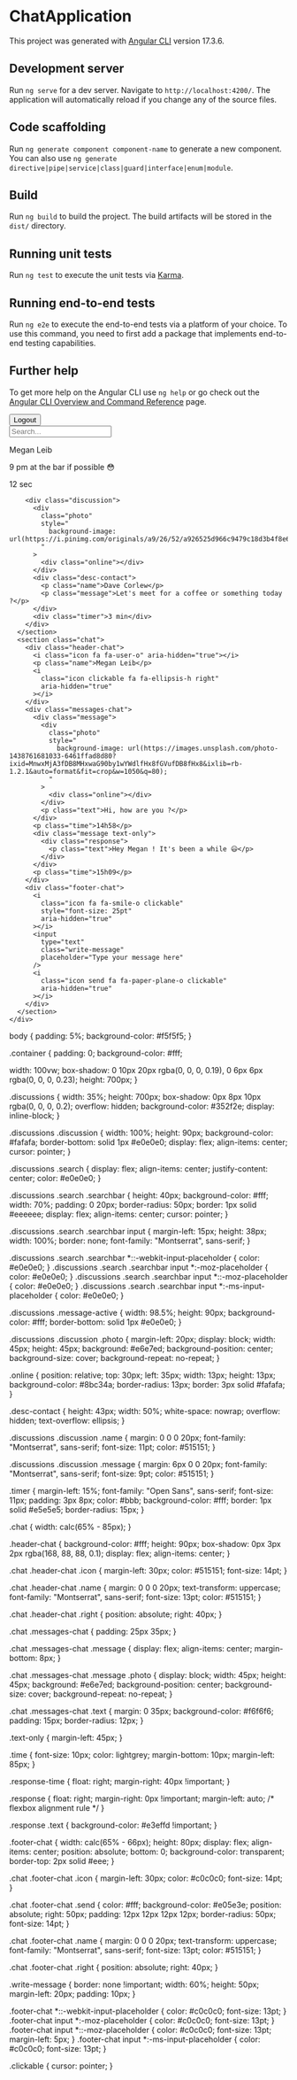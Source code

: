 # ChatApplication

This project was generated with [Angular CLI](https://github.com/angular/angular-cli) version 17.3.6.

## Development server

Run `ng serve` for a dev server. Navigate to `http://localhost:4200/`. The application will automatically reload if you change any of the source files.

## Code scaffolding

Run `ng generate component component-name` to generate a new component. You can also use `ng generate directive|pipe|service|class|guard|interface|enum|module`.

## Build

Run `ng build` to build the project. The build artifacts will be stored in the `dist/` directory.

## Running unit tests

Run `ng test` to execute the unit tests via [Karma](https://karma-runner.github.io).

## Running end-to-end tests

Run `ng e2e` to execute the end-to-end tests via a platform of your choice. To use this command, you need to first add a package that implements end-to-end testing capabilities.

## Further help

To get more help on the Angular CLI use `ng help` or go check out the [Angular CLI Overview and Command Reference](https://angular.io/cli) page.


<!-- Have to implement debouncing in search -->
<!-- Have to add all validations -->






<nav>
  <button class="btn btn-primary mt-2 mb-2" (click)="logout()">Logout</button>
  <br>
</nav>
<body>
  <div class="container">
    <div class="row">
      <section class="discussions">
        <div class="discussion search">
          <div class="searchbar">
            <i class="fa fa-search" aria-hidden="true"></i>
            <input type="text" placeholder="Search..." />
          </div>
        </div>
        <div class="discussion message-active">
          <div
            class="photo"
            style="
              background-image: url(https://images.unsplash.com/photo-1438761681033-6461ffad8d80?ixid=MnwxMjA3fDB8MHxwaG90by1wYWdlfHx8fGVufDB8fHx8&ixlib=rb-1.2.1&auto=format&fit=crop&w=1050&q=80);
            "
          >
            <div class="online"></div>
          </div>
          <div class="desc-contact">
            <p class="name">Megan Leib</p>
            <p class="message">9 pm at the bar if possible 😳</p>
          </div>
          <div class="timer">12 sec</div>
        </div>

        <div class="discussion">
          <div
            class="photo"
            style="
              background-image: url(https://i.pinimg.com/originals/a9/26/52/a926525d966c9479c18d3b4f8e64b434.jpg);
            "
          >
            <div class="online"></div>
          </div>
          <div class="desc-contact">
            <p class="name">Dave Corlew</p>
            <p class="message">Let's meet for a coffee or something today ?</p>
          </div>
          <div class="timer">3 min</div>
        </div>
      </section>
      <section class="chat">
        <div class="header-chat">
          <i class="icon fa fa-user-o" aria-hidden="true"></i>
          <p class="name">Megan Leib</p>
          <i
            class="icon clickable fa fa-ellipsis-h right"
            aria-hidden="true"
          ></i>
        </div>
        <div class="messages-chat">
          <div class="message">
            <div
              class="photo"
              style="
                background-image: url(https://images.unsplash.com/photo-1438761681033-6461ffad8d80?ixid=MnwxMjA3fDB8MHxwaG90by1wYWdlfHx8fGVufDB8fHx8&ixlib=rb-1.2.1&auto=format&fit=crop&w=1050&q=80);
              "
            >
              <div class="online"></div>
            </div>
            <p class="text">Hi, how are you ?</p>
          </div>
          <p class="time">14h58</p>
          <div class="message text-only">
            <div class="response">
              <p class="text">Hey Megan ! It's been a while 😃</p>
            </div>
          </div>
          <p class="time">15h09</p>
        </div>
        <div class="footer-chat">
          <i
            class="icon fa fa-smile-o clickable"
            style="font-size: 25pt"
            aria-hidden="true"
          ></i>
          <input
            type="text"
            class="write-message"
            placeholder="Type your message here"
          />
          <i
            class="icon send fa fa-paper-plane-o clickable"
            aria-hidden="true"
          ></i>
        </div>
      </section>
    </div>
  </div>
</body>



body {
  padding: 5%;
  background-color: #f5f5f5;
}

.container {
  padding: 0;
  background-color: #fff;
  
  width: 100vw;
  box-shadow: 0 10px 20px rgba(0, 0, 0, 0.19), 0 6px 6px rgba(0, 0, 0, 0.23);
  height: 700px;
}


.discussions {
  width: 35%;
  height: 700px;
  box-shadow: 0px 8px 10px rgba(0, 0, 0, 0.2);
  overflow: hidden;
  background-color: #352f2e;
  display: inline-block;
}

.discussions .discussion {
  width: 100%;
  height: 90px;
  background-color: #fafafa;
  border-bottom: solid 1px #e0e0e0;
  display: flex;
  align-items: center;
  cursor: pointer;
}

.discussions .search {
  display: flex;
  align-items: center;
  justify-content: center;
  color: #e0e0e0;
}

.discussions .search .searchbar {
  height: 40px;
  background-color: #fff;
  width: 70%;
  padding: 0 20px;
  border-radius: 50px;
  border: 1px solid #eeeeee;
  display: flex;
  align-items: center;
  cursor: pointer;
}

.discussions .search .searchbar input {
  margin-left: 15px;
  height: 38px;
  width: 100%;
  border: none;
  font-family: "Montserrat", sans-serif;
}

.discussions .search .searchbar *::-webkit-input-placeholder {
  color: #e0e0e0;
}
.discussions .search .searchbar input *:-moz-placeholder {
  color: #e0e0e0;
}
.discussions .search .searchbar input *::-moz-placeholder {
  color: #e0e0e0;
}
.discussions .search .searchbar input *:-ms-input-placeholder {
  color: #e0e0e0;
}

.discussions .message-active {
  width: 98.5%;
  height: 90px;
  background-color: #fff;
  border-bottom: solid 1px #e0e0e0;
}

.discussions .discussion .photo {
  margin-left: 20px;
  display: block;
  width: 45px;
  height: 45px;
  background: #e6e7ed;
  background-position: center;
  background-size: cover;
  background-repeat: no-repeat;
}

.online {
  position: relative;
  top: 30px;
  left: 35px;
  width: 13px;
  height: 13px;
  background-color: #8bc34a;
  border-radius: 13px;
  border: 3px solid #fafafa;
}

.desc-contact {
  height: 43px;
  width: 50%;
  white-space: nowrap;
  overflow: hidden;
  text-overflow: ellipsis;
}

.discussions .discussion .name {
  margin: 0 0 0 20px;
  font-family: "Montserrat", sans-serif;
  font-size: 11pt;
  color: #515151;
}

.discussions .discussion .message {
  margin: 6px 0 0 20px;
  font-family: "Montserrat", sans-serif;
  font-size: 9pt;
  color: #515151;
}

.timer {
  margin-left: 15%;
  font-family: "Open Sans", sans-serif;
  font-size: 11px;
  padding: 3px 8px;
  color: #bbb;
  background-color: #fff;
  border: 1px solid #e5e5e5;
  border-radius: 15px;
}

.chat {
  width: calc(65% - 85px);
}

.header-chat {
  background-color: #fff;
  height: 90px;
  box-shadow: 0px 3px 2px rgba(168, 88, 88, 0.1);
  display: flex;
  align-items: center;
}

.chat .header-chat .icon {
  margin-left: 30px;
  color: #515151;
  font-size: 14pt;
}

.chat .header-chat .name {
  margin: 0 0 0 20px;
  text-transform: uppercase;
  font-family: "Montserrat", sans-serif;
  font-size: 13pt;
  color: #515151;
}

.chat .header-chat .right {
  position: absolute;
  right: 40px;
}

.chat .messages-chat {
  padding: 25px 35px;
}

.chat .messages-chat .message {
  display: flex;
  align-items: center;
  margin-bottom: 8px;
}

.chat .messages-chat .message .photo {
  display: block;
  width: 45px;
  height: 45px;
  background: #e6e7ed;
  background-position: center;
  background-size: cover;
  background-repeat: no-repeat;
}

.chat .messages-chat .text {
  margin: 0 35px;
  background-color: #f6f6f6;
  padding: 15px;
  border-radius: 12px;
}

.text-only {
  margin-left: 45px;
}

.time {
  font-size: 10px;
  color: lightgrey;
  margin-bottom: 10px;
  margin-left: 85px;
}

.response-time {
  float: right;
  margin-right: 40px !important;
}

.response {
  float: right;
  margin-right: 0px !important;
  margin-left: auto; /* flexbox alignment rule */
}

.response .text {
  background-color: #e3effd !important;
}

.footer-chat {
  width: calc(65% - 66px);
  height: 80px;
  display: flex;
  align-items: center;
  position: absolute;
  bottom: 0;
  background-color: transparent;
  border-top: 2px solid #eee;
}

.chat .footer-chat .icon {
  margin-left: 30px;
  color: #c0c0c0;
  font-size: 14pt;
}

.chat .footer-chat .send {
  color: #fff;
  background-color: #e05e3e;
  position: absolute;
  right: 50px;
  padding: 12px 12px 12px 12px;
  border-radius: 50px;
  font-size: 14pt;
}

.chat .footer-chat .name {
  margin: 0 0 0 20px;
  text-transform: uppercase;
  font-family: "Montserrat", sans-serif;
  font-size: 13pt;
  color: #515151;
}

.chat .footer-chat .right {
  position: absolute;
  right: 40px;
}

.write-message {
  border: none !important;
  width: 60%;
  height: 50px;
  margin-left: 20px;
  padding: 10px;
}

.footer-chat *::-webkit-input-placeholder {
  color: #c0c0c0;
  font-size: 13pt;
}
.footer-chat input *:-moz-placeholder {
  color: #c0c0c0;
  font-size: 13pt;
}
.footer-chat input *::-moz-placeholder {
  color: #c0c0c0;
  font-size: 13pt;
  margin-left: 5px;
}
.footer-chat input *:-ms-input-placeholder {
  color: #c0c0c0;
  font-size: 13pt;
}

.clickable {
  cursor: pointer;
}





<!-- MESSAGE TEMPLATE  -->
 <!-- <script id="message-template" type="text/x-handlebars-template">
    <li class="clearfix">
      <div class="message-data align-right">
        <span class="message-data-time">{{time}}, Today</span>
        &nbsp; &nbsp;
        <span class="message-data-name">Olia</span>
        <i class="fa fa-circle me"></i>
      </div>
      <div class="message other-message float-right">
        {{messageOutput}}
      </div>
    </li>
  </script>
  
  <script id="message-response-template" type="text/x-handlebars-template">
    <li>
      <div class="message-data">
        <span class="message-data-name"><i class="fa fa-circle online"></i>
          Karandeep</span>
        <span class="message-data-time">{{time}}, Today</span>
      </div>
      <div class="message my-message">
        {{response}}
      </div>
    </li>
  </script>
   -->